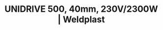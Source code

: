 ---
Link: "file:/Users/vinayakpatel/Downloads/www.weldplast.cz/unidrive-500-40mm-230v2300w"
product_name: "UNIDRIVE 500 (40 mm)230 V / 2400 W"
product_id: "Obj. číslo:163.144"
title: "UNIDRIVE 500, 40mm, 230V/2300W | Weldplast"
product_desc: "Kompaktní poloautomat UNIDRIVE 500 zaujme po mnoha stránkách. Díky dvěma ergonomickým držadlům můžete dosáhnout ideálního tlaku pro docílení dokonalých svařovacích výsledků. Pomocí otočné trysky a reverzibilního pohonu snadno změníte směr svařování. UNIDRIVE 500 je ideální pro všechny střešní aplikace, a to i ve stísněných prostorech. Svařuje dvakrát až třikrát rychleji než při ručním svařování.Bezpečný																			: konstatní parametry a vysoká kvalita svaru i při podpětí.																		Rychlý																			: až třikrát rychlejší než ruční svařování.																		Přizpůsobitelný																			: reverzibilní pohon umožňuje svařování v obou směrech.																		Praktický																			: kompaktní a lehký poloautomatický přístroj: 4.5 kg, výška 30 cm.																		Úsporný																			: bezúdržbové, bezuhlíkové motory.																		"
product_specs: "Značka konformity, Třída ochrany I, NapětíV~220 - 240, PříkonW2400, Max. teplota°C100 - 580, Rychlostm/min0,7 - 4,5, Rozsah průtoku vzduchu%45 - 100, Úroveň hlučnosti LpAdB70, Rozměry (D x Š x V)mm297 x 173 x 275, Hmotnostkg4,5"
product_downloads: "UNIDRIVE 500 - produktový list CZ																								stáhnout																								, UNIDRIVE 500 - manuál SK																								stáhnout																								, UNIDRIVE 500 - manuál CZ																								stáhnout																								, KATALOG PLOCHÉ STŘECHY																								stáhnout																								"
href: "https://www.weldplast.cz/files/unidrive-500-produktovy-list-cz-web.pdf, https://www.weldplast.cz/files/unidrive-500-produktovy-list-cz-web.pdf, https://www.weldplast.cz/files/unidrive-500-manual-sk.pdf, https://www.weldplast.cz/files/unidrive-500-manual-sk.pdf, https://www.weldplast.cz/files/unidrive-500-manual-cz.pdf, https://www.weldplast.cz/files/unidrive-500-manual-cz.pdf, https://www.weldplast.cz/files/katalog-ploche-strechy-2018-05-el.pdf, https://www.weldplast.cz/files/katalog-ploche-strechy-2018-05-el.pdf"
accessories: "Tryska přeplátovací 15mm, UNIDRIVETryska přeplátovací 30mm, UNIDRIVETryska přeplátovací 40mm, UNIDRIVEKolo přítlačné, 15 mm, ocel, UNIDRIVEKolo přítlačné 40 mm, ocel, UNIDRIVENáhradní guma silikon 40 mm, UNIDRIVEKolo pro gumu silikon, 40 mm, UNIDRIVEPopruh pro přenosný boxKolo podpěrné, silikon (UNIDRIVE 500), novéUNIDRIVE 500 (30 mm)230 V / 2400 W"
similar_products: "novéUNIDRIVE 500 (30 mm)230 V / 2400 W"
---